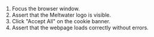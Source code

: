1. Focus the browser window.
2. Assert that the Meltwater logo is visible.
3. Click "Accept All" on the cookie banner.
4. Assert that the webpage loads correctly without errors.